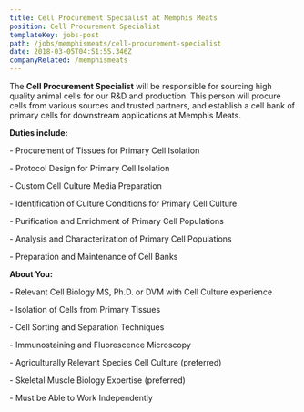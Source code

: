 ```yaml
---
title: Cell Procurement Specialist at Memphis Meats
position: Cell Procurement Specialist
templateKey: jobs-post
path: /jobs/memphismeats/cell-procurement-specialist
date: 2018-03-05T04:51:55.346Z
companyRelated: /memphismeats
---
```

The **Cell Procurement Specialist** will be responsible for sourcing high quality animal cells for our R&D and production. This person will procure cells from various sources and trusted partners, and establish a cell bank of primary cells for downstream applications at Memphis Meats.



**Duties include:**

\- Procurement of Tissues for Primary Cell Isolation

\- Protocol Design for Primary Cell Isolation

\- Custom Cell Culture Media Preparation

\- Identification of Culture Conditions for Primary Cell Culture

\- Purification and Enrichment of Primary Cell Populations

\- Analysis and Characterization of Primary Cell Populations

\- Preparation and Maintenance of Cell Banks



**About You:**

\- Relevant Cell Biology MS, Ph.D. or DVM with Cell Culture experience

\- Isolation of Cells from Primary Tissues

\- Cell Sorting and Separation Techniques

\- Immunostaining and Fluorescence Microscopy

\- Agriculturally Relevant Species Cell Culture (preferred)

\- Skeletal Muscle Biology Expertise (preferred)

\- Must be Able to Work Independently
